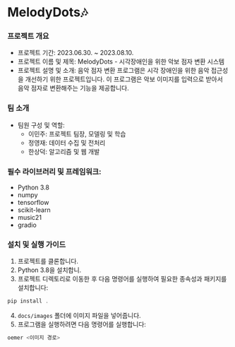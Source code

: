 # MelodyDots🎶

### 프로젝트 개요

- 프로젝트 기간: 2023.06.30. ~ 2023.08.10.
- 프로젝트 이름 및 제목: MelodyDots - 시각장애인을 위한 악보 점자 변환 시스템
- 프로젝트 설명 및 소개: 음악 점자 변환 프로그램은 시각 장애인을 위한 음악 접근성을 개선하기 위한 프로젝트입니다. 이 프로그램은 악보 이미지를 입력으로 받아서 음악 점자로 변환해주는 기능을 제공합니다.
  
### 팀 소개

- 팀원 구성 및 역할:
  - 이민주: 프로젝트 팀장, 모델링 및 학습
  - 정영재: 데이터 수집 및 전처리
  - 한상덕: 알고리즘 및 웹 개발

### 필수 라이브러리 및 프레임워크:

- Python 3.8
- numpy
- tensorflow
- scikit-learn
- music21
- gradio

### 설치 및 실행 가이드

1. 프로젝트를 클론합니다.
2. Python 3.8을 설치합니.
3. 프로젝트 디렉토리로 이동한 후 다음 명령어를 실행하여 필요한 종속성과 패키지를 설치합니다:
  ```powershell
  pip install .
  ```
4. `docs/images` 폴더에 이미지 파일을 넣어줍니다.
5. 프로그램을 실행하려면 다음 명령어를 실행합니다:
  ```powershell
  oemer <이미지 경로>
  ```
